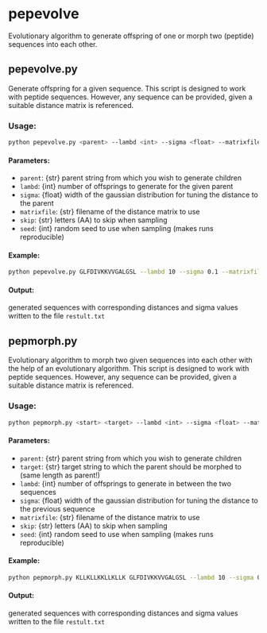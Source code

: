 # pepevolve
Evolutionary algorithm to generate offspring of one or morph two (peptide) sequences into each other.

## pepevolve.py
Generate offspring for a given sequence. This script is designed to work with peptide
sequences. However, any sequence can be provided, given a suitable distance matrix is referenced.

### Usage:
``` bash
python pepevolve.py <parent> --lambd <int> --sigma <float> --matrixfile <file> --skip <str> --seed <int>
```
#### Parameters:
- `parent`: {str} parent string from which you wish to generate children
- `lambd`: {int} number of offsprings to generate for the given parent
- `sigma`: {float} width of the gaussian distribution for tuning the distance to the parent
- `matrixfile`: {str} filename of the distance matrix to use
- `skip`: {str} letters (AA) to skip when sampling
- `seed`: {int} random seed to use when sampling (makes runs reproducible)

#### Example:
``` bash
python pepevolve.py GLFDIVKKVVGALGSL --lambd 10 --sigma 0.1 --matrixfile grantham.txt --skip CM --seed 42
```

#### Output:
generated sequences with corresponding distances and sigma values written to the file `restult.txt`

## pepmorph.py
Evolutionary algorithm to morph two given sequences into each other with the help of an evolutionary algorithm. This
script is designed to work with peptide sequences. However, any sequence can be provided, given a suitable distance
matrix is referenced.

### Usage:
``` bash
python pepmorph.py <start> <target> --lambd <int> --sigma <float> --matrixfile <file> --skip <str> --seed <int>
```

#### Parameters:
- `parent`: {str} parent string from which you wish to generate children
- `target`: {str} target string to which the parent should be morphed to (same length as parent!)
- `lambd`: {int} number of offsprings to generate in between the two sequences
- `sigma`: {float} width of the gaussian distribution for tuning the distance to the previous sequence
- `matrixfile`: {str} filename of the distance matrix to use
- `skip`: {str} letters (AA) to skip when sampling
- `seed`: {int} random seed to use when sampling (makes runs reproducible)

#### Example:
``` bash
python pepmorph.py KLLKLLKKLLKLLK GLFDIVKKVVGALGSL --lambd 10 --sigma 0.1 --matrixfile grantham.txt --skip CM --seed 42
```

#### Output:
generated sequences with corresponding distances and sigma values written to the file `restult.txt`

